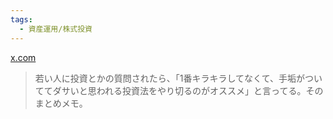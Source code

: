 ```yaml
---
tags:
  - 資産運用/株式投資
---
```

[x.com](https://x.com/fladdict/status/1677895478808285185)

>若い人に投資とかの質問されたら、「1番キラキラしてなくて、手垢がついててダサいと思われる投資法をやり切るのがオススメ」と言ってる。そのまとめメモ。

